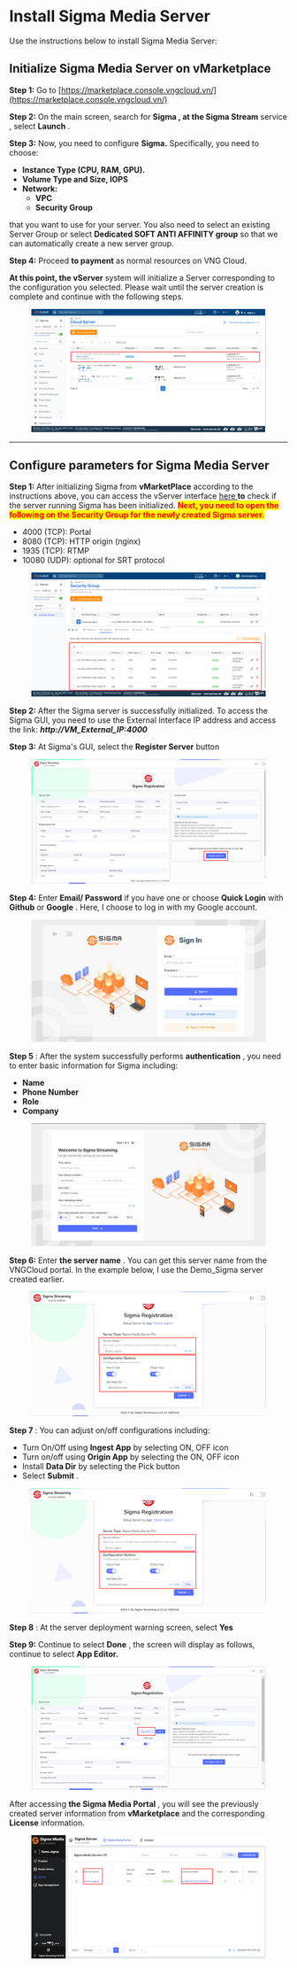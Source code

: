 # Install Sigma Media Server

Use the instructions below to install Sigma Media Server:

## Initialize Sigma Media Server on vMarketplace <a href="#khoi-tao-sigma-media-server-tren-vmarketplace" id="khoi-tao-sigma-media-server-tren-vmarketplace"></a>

**Step 1:** Go to [https://marketplace.console.vngcloud.vn/](https://marketplace.console.vngcloud.vn/)

**Step 2:** On the main screen, search for **Sigma , at the Sigma Stream** service , select **Launch** .

**Step 3:** Now, you need to configure **Sigma.** Specifically, you need to choose:

* **Instance Type (CPU, RAM, GPU).**
* **Volume Type and Size, IOPS**
* **Network:**
  * **VPC**
  * **Security Group**

that you want to use for your server. You also need to select an existing Server Group or select **Dedicated SOFT ANTI AFFINITY group** so that we can automatically create a new server group.

**Step 4:** Proceed **to payment** as normal resources on VNG Cloud.

**At this point, the vServer** system will initialize a Server corresponding to the configuration you selected. Please wait until the server creation is complete and continue with the following steps.

<figure><img src="../../../.gitbook/assets/image (2).png" alt=""><figcaption></figcaption></figure>

***

## Configure parameters for Sigma Media Server <a href="#cau-hinh-thong-so-cho-sigma-media-server" id="cau-hinh-thong-so-cho-sigma-media-server"></a>

**Step 1:** After initializing Sigma from **vMarketPlace** according to the instructions above, you can access the vServer interface [here ](https://hcm-3.console.vngcloud.vn/vserver/v-server/cloud-server)**to** check if the server running Sigma has been initialized. <mark style="color:red;">**Next, you need to open the following on the Security Group for the newly created Sigma server.**</mark>

* 4000 (TCP): Portal
* 8080 (TCP): HTTP origin (nginx)
* 1935 (TCP): RTMP
* 10080 (UDP): optional for SRT protocol

<figure><img src="../../../.gitbook/assets/image (3).png" alt=""><figcaption></figcaption></figure>

**Step 2:** After the Sigma server is successfully initialized. To access the Sigma GUI, you need to use the External Interface IP address and access the link: _**http://VM\_External\_IP:4000**_

**Step 3:** At Sigma's GUI, select the **Register Server** button

<figure><img src="../../../.gitbook/assets/image (4).png" alt=""><figcaption></figcaption></figure>

**Step 4:** Enter **Email/ Password** if you have one or choose **Quick Login** with **Github** or **Google** . Here, I choose to log in with my Google account.

<figure><img src="../../../.gitbook/assets/image (6).png" alt=""><figcaption></figcaption></figure>

**Step 5** : After the system successfully performs **authentication** , you need to enter basic information for Sigma including:

* **Name**
* **Phone Number**
* **Role**
* **Company**

<figure><img src="../../../.gitbook/assets/image (8).png" alt=""><figcaption></figcaption></figure>

**Step 6:** Enter **the server name** . You can get this server name from the VNGCloud portal. In the example below, I use the Demo\_Sigma server created earlier.

<figure><img src="../../../.gitbook/assets/image (9).png" alt=""><figcaption></figcaption></figure>

**Step 7** : You can adjust on/off configurations including:

* Turn On/Off using **Ingest App** by selecting ON, OFF icon
* Turn on/off using **Origin App** by selecting the ON, OFF icon
* Install **Data Dir** by selecting the Pick button
* Select **Submit** .

<figure><img src="../../../.gitbook/assets/image (10).png" alt=""><figcaption></figcaption></figure>

**Step 8** : At the server deployment warning screen, select **Yes**

**Step 9:** Continue to select **Done** , the screen will display as follows, continue to select **App Editor.**

<figure><img src="../../../.gitbook/assets/image (11).png" alt=""><figcaption></figcaption></figure>

After accessing **the Sigma Media Portal** , you will see the previously created server information from **vMarketplace** and the corresponding **License** information.

<figure><img src="../../../.gitbook/assets/image (12).png" alt=""><figcaption></figcaption></figure>
